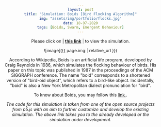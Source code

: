```yaml
---
layout: post
title: "Simulation: Boids [Bird Flocking Algorithm]"
img: "assets/img/portfolio/flocks.jpg"
date: 18-07-2020
tags: [Boids, Swarm, Emergent Behaviour]
---
```


<head> 
        <style> 
            body { 
                text-align:center; 
            } 
        </style> 
    </head> 

Please click on | <a href="https://editor.p5js.org/ankiitgupta7/present/8mCpA5rjp" target="_blank"><b>this link</b></a>  | to view the simulation.

![image]({{ page.img | relative_url }})

According to Wikipedia, Boids is an artificial life program, developed by Craig Reynolds in 1986, which simulates the flocking behaviour of birds. His paper on this topic was published in 1987 in the proceedings of the ACM SIGGRAPH conference. The name "boid" corresponds to a shortened version of "bird-oid object", which refers to a bird-like object. Incidentally, "boid" is also a New York Metropolitan dialect pronunciation for "bird".

To know about Boids, you may follow this <a href= "https://en.wikipedia.org/wiki/Boids" target="_blank"> link </a>.

*The code for this simulation is taken from one of the open source projects from p5.js with an aim to further customize and develop the existing simulation. The above link takes you to the already developed or the simulation under development.*
